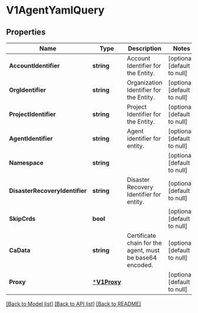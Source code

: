 # V1AgentYamlQuery

## Properties
Name | Type | Description | Notes
------------ | ------------- | ------------- | -------------
**AccountIdentifier** | **string** | Account Identifier for the Entity. | [optional] [default to null]
**OrgIdentifier** | **string** | Organization Identifier for the Entity. | [optional] [default to null]
**ProjectIdentifier** | **string** | Project Identifier for the Entity. | [optional] [default to null]
**AgentIdentifier** | **string** | Agent identifier for entity. | [optional] [default to null]
**Namespace** | **string** |  | [optional] [default to null]
**DisasterRecoveryIdentifier** | **string** | Disaster Recovery Identifier for entity. | [optional] [default to null]
**SkipCrds** | **bool** |  | [optional] [default to null]
**CaData** | **string** | Certificate chain for the agent, must be base64 encoded. | [optional] [default to null]
**Proxy** | [***V1Proxy**](v1Proxy.md) |  | [optional] [default to null]

[[Back to Model list]](../README.md#documentation-for-models) [[Back to API list]](../README.md#documentation-for-api-endpoints) [[Back to README]](../README.md)

